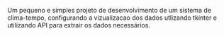 Um pequeno e simples projeto de desenvolvimento de um sistema de clima-tempo, configurando a vizualizacao dos dados utlizando tkinter e utilizando API para extrair os dados necessários.

